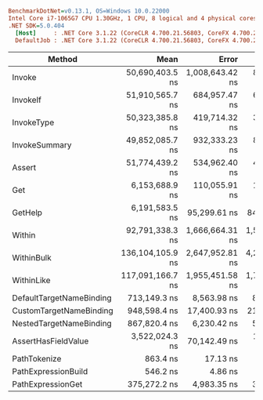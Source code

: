 ``` ini

BenchmarkDotNet=v0.13.1, OS=Windows 10.0.22000
Intel Core i7-1065G7 CPU 1.30GHz, 1 CPU, 8 logical and 4 physical cores
.NET SDK=5.0.404
  [Host]     : .NET Core 3.1.22 (CoreCLR 4.700.21.56803, CoreFX 4.700.21.57101), X64 RyuJIT
  DefaultJob : .NET Core 3.1.22 (CoreCLR 4.700.21.56803, CoreFX 4.700.21.57101), X64 RyuJIT


```
|                   Method |             Mean |           Error |          StdDev |           Median |      Gen 0 |     Gen 1 | Allocated |
|------------------------- |-----------------:|----------------:|----------------:|-----------------:|-----------:|----------:|----------:|
|                   Invoke |  50,690,403.5 ns | 1,008,643.42 ns |   842,262.94 ns |  50,510,218.2 ns |  4000.0000 |  272.7273 | 17,758 KB |
|                 InvokeIf |  51,910,565.7 ns |   684,957.47 ns |   607,196.95 ns |  52,036,680.0 ns |  4500.0000 |  200.0000 | 20,008 KB |
|               InvokeType |  50,323,385.8 ns |   419,714.32 ns |   327,685.33 ns |  50,448,415.0 ns |  4100.0000 |  400.0000 | 17,758 KB |
|            InvokeSummary |  49,852,085.7 ns |   932,333.23 ns |   826,489.12 ns |  49,792,581.8 ns |  4000.0000 |  363.6364 | 17,758 KB |
|                   Assert |  51,774,439.2 ns |   534,962.40 ns |   446,717.83 ns |  51,741,530.0 ns |  4100.0000 |  300.0000 | 18,461 KB |
|                      Get |   6,153,688.9 ns |   110,055.91 ns |   102,946.36 ns |   6,122,121.1 ns |    85.9375 |         - |    367 KB |
|                  GetHelp |   6,191,583.5 ns |    95,299.61 ns |    84,480.62 ns |   6,188,469.5 ns |    85.9375 |         - |    367 KB |
|                   Within |  92,791,338.3 ns | 1,666,664.31 ns | 1,558,998.83 ns |  92,849,275.0 ns |  8250.0000 | 1000.0000 | 34,197 KB |
|               WithinBulk | 136,104,105.9 ns | 2,647,952.81 ns | 4,275,950.21 ns | 135,769,100.0 ns | 14000.0000 | 2000.0000 | 61,224 KB |
|               WithinLike | 117,091,166.7 ns | 1,955,451.58 ns | 1,733,456.89 ns | 116,485,916.7 ns | 11666.6667 | 1666.6667 | 48,352 KB |
| DefaultTargetNameBinding |     713,149.3 ns |     8,563.98 ns |     8,010.75 ns |     712,249.0 ns |    38.0859 |         - |    156 KB |
|  CustomTargetNameBinding |     948,598.4 ns |    17,400.93 ns |    21,369.90 ns |     938,536.5 ns |    85.9375 |         - |    352 KB |
|  NestedTargetNameBinding |     867,820.4 ns |     6,230.42 ns |     5,523.11 ns |     868,881.9 ns |    85.9375 |         - |    352 KB |
|      AssertHasFieldValue |   3,522,024.3 ns |    70,142.49 ns |   133,453.38 ns |   3,464,502.7 ns |   253.9063 |    7.8125 |  1,040 KB |
|             PathTokenize |         863.4 ns |        17.13 ns |        27.66 ns |         852.0 ns |     0.2632 |         - |      1 KB |
|      PathExpressionBuild |         546.2 ns |         4.86 ns |         4.55 ns |         546.4 ns |     0.3500 |         - |      1 KB |
|        PathExpressionGet |     375,272.2 ns |     4,983.35 ns |     3,890.67 ns |     375,397.7 ns |    17.0898 |         - |     70 KB |
